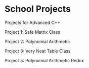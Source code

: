# School Projects

Projects for Advanced C++

Project 1: Safe Matrix Class

Project 2: Polynomial Arithmetic

Project 3: Very Neat Table Class

Project 5: Polynomial Arithmetic Redux
